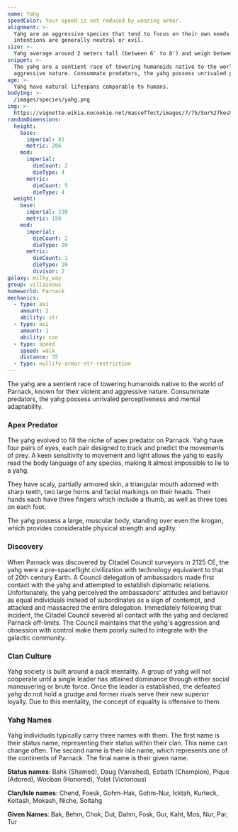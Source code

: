 ```yaml
---
name: Yahg
speedColor: Your speed is not reduced by wearing armor.
alignment: >-
  Yahg are an aggressive species that tend to focus on their own needs over others. Often chaotic, their
  intentions are generally neutral or evil.
size: >-
  Yahg average around 2 meters tall (between 6' to 8') and weigh between 250 and 350 pounds. Your size is Medium.
snippet: >-
  The yahg are a sentient race of towering humanoids native to the world of Parnack, known for their violent and
  aggressive nature. Consummate predators, the yahg possess unrivaled perceptiveness and mental adaptability.
age: >-
  Yahg have natural lifespans comparable to humans.
bodyImg: >-
  /images/species/yahg.png
img: >-
  https://vignette.wikia.nocookie.net/masseffect/images/7/75/Sur%27kesh_yahg.png/revision/latest/scale-to-width-down/722?cb=20120724103813
randomDimensions:
  height:
    base:
      imperial: 81
      metric: 206
    mod:
      imperial:
        dieCount: 2
        dieType: 4
      metric:
        dieCount: 5
        dieType: 4
  weight:
    base:
      imperial: 330
      metric: 150
    mod:
      imperial:
        dieCount: 2
        dieType: 20
      metric:
        dieCount: 1
        dieType: 20
        divisor: 2
galaxy: milky_way
group: villainous
homeworld: Parnack
mechanics:
  - type: asi
    amount: 2
    ability: str
  - type: asi
    amount: 1
    ability: con
  - type: speed
    speed: walk
    distance: 35
  - type: nullify-armor-str-restriction
---
```

The yahg are a sentient race of towering humanoids native to the world of Parnack, known for their violent and
aggressive nature. Consummate predators, the yahg possess unrivaled perceptiveness and mental adaptability.

### Apex Predator
The yahg evolved to fill the niche of apex predator on Parnack. Yahg have four pairs of eyes, each pair designed to
track and predict the movements of prey. A keen sensitivity to movement and light allows the yahg to easily read the
body language of any species, making it almost impossible to lie to a yahg.

They have scaly, partially armored skin, a triangular mouth adorned with sharp teeth, two large horns and facial
markings on their heads. Their hands each have three fingers which include a thumb, as well as three toes on each foot.

The yahg possess a large, muscular body, standing over even the krogan, which provides considerable physical strength and agility.

### Discovery
When Parnack was discovered by Citadel Council surveyors in 2125 CE, the yahg were a pre-spaceflight civilization with
technology equivalent to that of 20th century Earth. A Council delegation of ambassadors made first contact with the
yahg and attempted to establish diplomatic relations. Unfortunately, the yahg perceived the ambassadors' attitudes and
behavior as equal individuals instead of subordinates as a sign of contempt, and attacked and massacred the entire
delegation. Immediately following that incident, the Citadel Council severed all contact with the yahg and declared
Parnack off-limits. The Council maintains that the yahg's aggression and obsession with control make them poorly suited
to integrate with the galactic community.

### Clan Culture
Yahg society is built around a pack mentality. A group of yahg will not cooperate until a single leader has attained
dominance through either social maneuvering or brute force. Once the leader is established, the defeated yahg do not
hold a grudge and former rivals serve their new superior loyally. Due to this mentality, the concept of equality is
offensive to them.

### Yahg Names
Yahg individuals typically carry three names with them. The first name is their status name, representing their status
within their clan. This name can change often. The second name is their isle name, which represents one of the
continents of Parnack. The final name is their given name.

__Status names__: Bahk (Shamed), Daug (Vanished), Eobath (Champion), Pique (Adored), Wooban (Honored), Yolat (Victorious)

__Clan/Isle names__: Chend, Foesk, Gohm-Hak, Gohm-Nur, Icktah, Kurteck, Koltash, Mokash, Niche, Soltahg

__Given Names__: Bak, Behm, Chok, Dut, Dahm, Fosk, Gur, Kaht, Mos, Nur, Par, Tur
